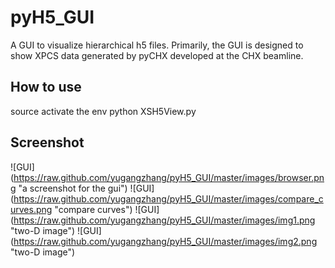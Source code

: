# pyH5_GUI
A GUI to visualize hierarchical h5 files. Primarily, the GUI is designed to show XPCS data generated by pyCHX developed at the CHX beamline.

## How to use
source activate the env
python XSH5View.py

## Screenshot

![GUI] (https://raw.github.com/yugangzhang/pyH5_GUI/master/images/browser.png "a screenshot for the gui")
![GUI] (https://raw.github.com/yugangzhang/pyH5_GUI/master/images/compare_curves.png "compare curves")
![GUI] (https://raw.github.com/yugangzhang/pyH5_GUI/master/images/img1.png "two-D image")
![GUI] (https://raw.github.com/yugangzhang/pyH5_GUI/master/images/img2.png "two-D image") 
